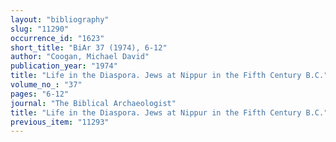 ```yaml
---
layout: "bibliography"
slug: "11290"
occurrence_id: "1623"
short_title: "BiAr 37 (1974), 6-12"
author: "Coogan, Michael David"
publication_year: "1974"
title: "Life in the Diaspora. Jews at Nippur in the Fifth Century B.C."
volume_no_: "37"
pages: "6-12"
journal: "The Biblical Archaeologist"
title: "Life in the Diaspora. Jews at Nippur in the Fifth Century B.C."
previous_item: "11293"
---
```

